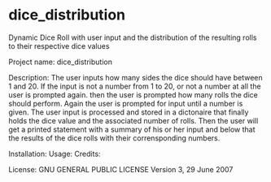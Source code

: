 # dice_distribution
Dynamic Dice Roll with user input and the distribution of the resulting rolls to their respective dice values

Project name: dice_distribution

Description: The user inputs how many sides the dice should have between 1 and 20. If the input is not a number from 1 to 20, or not a number at all the user is prompted again. then the user is prompted how many rolls the dice should perform. Again the user is prompted for input until a number is given. The user input is processed and stored in a dictonaire that finally holds the dice value and the associated number of rolls. Then the user will get a printed statement with a summary of his or her input and below that the results of the dice rolls with their corrensponding numbers.

Installation: 
Usage: 
Credits: 

License: GNU GENERAL PUBLIC LICENSE Version 3, 29 June 2007
